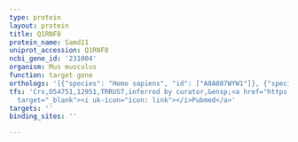 ```yaml
---
type: protein
layout: protein
title: Q1RNF8
protein_name: Samd11
uniprot_accession: Q1RNF8
ncbi_gene_id: '231004'
organism: Mus musculus
function: target gene
orthologs: '[{"species": "Homo sapiens", "id": ["A0A087WYW1"]}, {"species": "Rattus norvegicus", "id": ["D3ZMX5"]}]'
tfs: 'Crx,O54751,12951,TRRUST,inferred by curator,&ensp;<a href="https://www.ncbi.nlm.nih.gov/pubmed/?term=16539743%5Buid%5D+OR+29087512%5Buid%5D"
  target="_blank"><i uk-icon="icon: link"></i>Pubmed</a>'
targets: ''
binding_sites: ''

---
```


